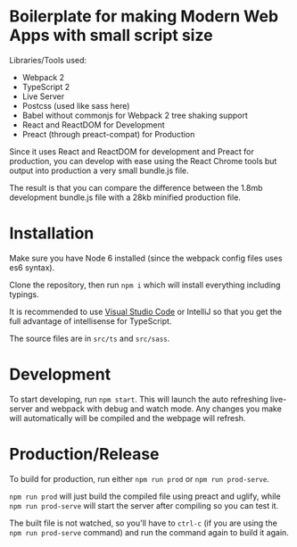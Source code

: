 # Boilerplate for making Modern Web Apps with small script size

Libraries/Tools used:

- Webpack 2
- TypeScript 2
- Live Server
- Postcss (used like sass here)
- Babel without commonjs for Webpack 2 tree shaking support
- React and ReactDOM for Development
- Preact (through preact-compat) for Production

Since it uses React and ReactDOM for development and Preact for production, you can develop with ease using the React Chrome tools but output into production a very small bundle.js file.

The result is that you can compare the difference between the 1.8mb development bundle.js file with a 28kb minified production file.

# Installation

Make sure you have Node 6 installed (since the webpack config files uses es6 syntax).

Clone the repository, then run `npm i` which will install everything including typings.

It is recommended to use [Visual Studio Code](https://code.visualstudio.com/) or IntelliJ so that you get the full advantage of intellisense for TypeScript.

The source files are in `src/ts` and `src/sass`.

# Development

To start developing, run `npm start`. This will launch the auto refreshing live-server and webpack with debug and watch mode. Any changes you make will automatically will be compiled and the webpage will refresh.

# Production/Release

To build for production, run either `npm run prod` or `npm run prod-serve`.

`npm run prod` will just build the compiled file using preact and uglify, while `npm run prod-serve` will start the server after compiling so you can test it.

The built file is not watched, so you'll have to `ctrl-c` (if you are using the `npm run prod-serve` command) and run the command again to build it again.
